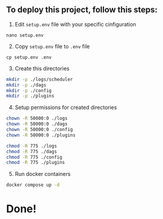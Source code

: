 ## To deploy this project, follow this steps: <br>
1. Edit `setup.env` file with your specific cinfiguration <br>

``` -d
nano setup.env
```

2. Copy `setup.env` file to `.env` file <br>
``` -d
cp setup.env .env
```
3. Create this directories <br>
``` bash
mkdir -p ./logs/scheduler
mkdir -p ./dags
mkdir -p ./config
mkdir -p ./plugins
```
4. Setup permissions for created directories <br>
``` bash
chown -R 50000:0 ./logs
chown -R 50000:0 ./dags
chown -R 50000:0 ./config
chown -R 50000:0 ./plugins

chmod -R 775 ./logs
chmod -R 775 ./dags
chmod -R 775 ./config
chmod -R 775 ./plugins
```

5. Run docker containers <br>
``` bash
docker compose up -d
```

# Done!